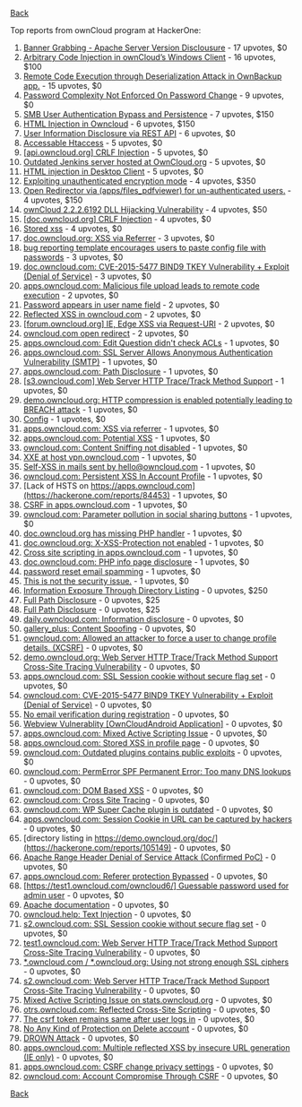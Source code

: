 [Back](../README.md)

Top reports from ownCloud program at HackerOne:

1. [Banner Grabbing - Apache Server Version Disclousure](https://hackerone.com/reports/269467) - 17 upvotes, $0
2. [Arbitrary Code Injection in ownCloud’s Windows Client](https://hackerone.com/reports/155657) - 16 upvotes, $100
3. [Remote Code Execution through Deserialization Attack in OwnBackup app.](https://hackerone.com/reports/562335) - 15 upvotes, $0
4. [Password Complexity Not Enforced On Password Change](https://hackerone.com/reports/276123) - 9 upvotes, $0
5. [SMB User Authentication Bypass and Persistence](https://hackerone.com/reports/148151) - 7 upvotes, $150
6. [HTML Injection in Owncloud](https://hackerone.com/reports/215410) - 6 upvotes, $150
7. [User Information Disclosure via REST API](https://hackerone.com/reports/197786) - 6 upvotes, $0
8. [Accessable Htaccess](https://hackerone.com/reports/171272) - 5 upvotes, $0
9. [[api.owncloud.org] CRLF Injection](https://hackerone.com/reports/154306) - 5 upvotes, $0
10. [Outdated Jenkins server hosted at OwnCloud.org](https://hackerone.com/reports/208566) - 5 upvotes, $0
11. [HTML injection in Desktop Client](https://hackerone.com/reports/206877) - 5 upvotes, $0
12. [Exploiting unauthenticated encryption mode](https://hackerone.com/reports/108082) - 4 upvotes, $350
13. [Open Redirector via (apps/files_pdfviewer) for un-authenticated users.](https://hackerone.com/reports/131082) - 4 upvotes, $150
14. [ownCloud 2.2.2.6192 DLL Hijacking Vulnerability](https://hackerone.com/reports/151475) - 4 upvotes, $50
15. [[doc.owncloud.org] CRLF Injection](https://hackerone.com/reports/154275) - 4 upvotes, $0
16. [Stored xss](https://hackerone.com/reports/187380) - 4 upvotes, $0
17. [doc.owncloud.org: XSS via Referrer](https://hackerone.com/reports/130951) - 3 upvotes, $0
18. [bug reporting template encourages users to paste config file with passwords](https://hackerone.com/reports/196969) - 3 upvotes, $0
19. [doc.owncloud.com: CVE-2015-5477 BIND9 TKEY Vulnerability + Exploit (Denial of Service)](https://hackerone.com/reports/217381) - 3 upvotes, $0
20. [apps.owncloud.com: Malicious file upload leads to remote code execution](https://hackerone.com/reports/84374) - 2 upvotes, $0
21. [Password appears in user name field](https://hackerone.com/reports/85559) - 2 upvotes, $0
22. [Reflected XSS in owncloud.com](https://hackerone.com/reports/127259) - 2 upvotes, $0
23. [[forum.owncloud.org] IE, Edge XSS via Request-URI](https://hackerone.com/reports/154319) - 2 upvotes, $0
24. [owncloud.com open redirect](https://hackerone.com/reports/258632) - 2 upvotes, $0
25. [apps.owncloud.com: Edit Question didn't check ACLs](https://hackerone.com/reports/85532) - 1 upvotes, $0
26. [apps.owncloud.com: SSL Server Allows Anonymous Authentication Vulnerability (SMTP)](https://hackerone.com/reports/83803) - 1 upvotes, $0
27. [apps.owncloud.com: Path Disclosure](https://hackerone.com/reports/83801) - 1 upvotes, $0
28. [[s3.owncloud.com] Web Server HTTP Trace/Track Method Support](https://hackerone.com/reports/90601) - 1 upvotes, $0
29. [demo.owncloud.org: HTTP compression is enabled potentially leading to BREACH attack](https://hackerone.com/reports/84105) - 1 upvotes, $0
30. [Config](https://hackerone.com/reports/84797) - 1 upvotes, $0
31. [apps.owncloud.com: XSS via referrer](https://hackerone.com/reports/83374) - 1 upvotes, $0
32. [apps.owncloud.com: Potential XSS](https://hackerone.com/reports/85577) - 1 upvotes, $0
33. [owncloud.com: Content Sniffing not disabled](https://hackerone.com/reports/83251) - 1 upvotes, $0
34. [XXE at host vpn.owncloud.com](https://hackerone.com/reports/105980) - 1 upvotes, $0
35. [Self-XSS in mails sent by hello@owncloud.com](https://hackerone.com/reports/92111) - 1 upvotes, $0
36. [owncloud.com: Persistent XSS In Account Profile](https://hackerone.com/reports/116254) - 1 upvotes, $0
37. [Lack of HSTS on https://apps.owncloud.com](https://hackerone.com/reports/84453) - 1 upvotes, $0
38. [CSRF in apps.owncloud.com](https://hackerone.com/reports/84395) - 1 upvotes, $0
39. [owncloud.com: Parameter pollution in social sharing buttons](https://hackerone.com/reports/106024) - 1 upvotes, $0
40. [doc.owncloud.org has missing PHP handler](https://hackerone.com/reports/121382) - 1 upvotes, $0
41. [doc.owncloud.org: X-XSS-Protection not enabled](https://hackerone.com/reports/128493) - 1 upvotes, $0
42. [Cross site scripting in apps.owncloud.com](https://hackerone.com/reports/129551) - 1 upvotes, $0
43. [doc.owncloud.com: PHP info page disclosure](https://hackerone.com/reports/134216) - 1 upvotes, $0
44. [password reset email spamming](https://hackerone.com/reports/224095) - 1 upvotes, $0
45. [This is not the security issue.](https://hackerone.com/reports/257106) - 1 upvotes, $0
46. [Information Exposure Through Directory Listing](https://hackerone.com/reports/110655) - 0 upvotes, $250
47. [Full Path Disclosure](https://hackerone.com/reports/87505) - 0 upvotes, $25
48. [Full Path Disclosure](https://hackerone.com/reports/85201) - 0 upvotes, $25
49. [daily.owncloud.com: Information disclosure](https://hackerone.com/reports/84085) - 0 upvotes, $0
50. [gallery_plus: Content Spoofing](https://hackerone.com/reports/87752) - 0 upvotes, $0
51. [owncloud.com: Allowed an attacker to force a user to change profile details. (XCSRF)](https://hackerone.com/reports/83239) - 0 upvotes, $0
52. [demo.owncloud.org: Web Server HTTP Trace/Track Method Support Cross-Site Tracing Vulnerability](https://hackerone.com/reports/83837) - 0 upvotes, $0
53. [apps.owncloud.com: SSL Session cookie without secure flag set](https://hackerone.com/reports/83710) - 0 upvotes, $0
54. [owncloud.com: CVE-2015-5477 BIND9 TKEY Vulnerability + Exploit (Denial of Service)](https://hackerone.com/reports/89097) - 0 upvotes, $0
55. [No email verification during registration](https://hackerone.com/reports/90643) - 0 upvotes, $0
56. [Webview Vulnerablity [OwnCloudAndroid Application]](https://hackerone.com/reports/87835) - 0 upvotes, $0
57. [apps.owncloud.com: Mixed Active Scripting Issue](https://hackerone.com/reports/85541) - 0 upvotes, $0
58. [apps.owncloud.com: Stored XSS in profile page](https://hackerone.com/reports/84371) - 0 upvotes, $0
59. [owncloud.com: Outdated plugins contains public exploits](https://hackerone.com/reports/84581) - 0 upvotes, $0
60. [owncloud.com: PermError SPF Permanent Error: Too many DNS lookups](https://hackerone.com/reports/83578) - 0 upvotes, $0
61. [owncloud.com: DOM Based XSS](https://hackerone.com/reports/83178) - 0 upvotes, $0
62. [owncloud.com: Cross Site Tracing](https://hackerone.com/reports/83373) - 0 upvotes, $0
63. [owncloud.com: WP Super Cache plugin is outdated](https://hackerone.com/reports/90980) - 0 upvotes, $0
64. [apps.owncloud.com: Session Cookie in URL can be captured by hackers](https://hackerone.com/reports/83667) - 0 upvotes, $0
65. [directory listing in https://demo.owncloud.org/doc/](https://hackerone.com/reports/105149) - 0 upvotes, $0
66. [Apache Range Header Denial of Service Attack (Confirmed PoC)](https://hackerone.com/reports/88904) - 0 upvotes, $0
67. [apps.owncloud.com: Referer protection Bypassed](https://hackerone.com/reports/92644) - 0 upvotes, $0
68. [[https://test1.owncloud.com/owncloud6/] Guessable password used for admin user](https://hackerone.com/reports/107849) - 0 upvotes, $0
69. [Apache documentation](https://hackerone.com/reports/90321) - 0 upvotes, $0
70. [owncloud.help: Text Injection](https://hackerone.com/reports/112304) - 0 upvotes, $0
71. [s2.owncloud.com: SSL Session cookie without secure flag set](https://hackerone.com/reports/83856) - 0 upvotes, $0
72. [test1.owncloud.com: Web Server HTTP Trace/Track Method Support Cross-Site Tracing Vulnerability](https://hackerone.com/reports/83971) - 0 upvotes, $0
73. [*.owncloud.com / *.owncloud.org: Using not strong enough SSL ciphers](https://hackerone.com/reports/84078) - 0 upvotes, $0
74. [s2.owncloud.com: Web Server HTTP Trace/Track Method Support Cross-Site Tracing Vulnerability](https://hackerone.com/reports/83855) - 0 upvotes, $0
75. [Mixed Active Scripting Issue on stats.owncloud.org](https://hackerone.com/reports/108692) - 0 upvotes, $0
76. [otrs.owncloud.com: Reflected Cross-Site Scripting](https://hackerone.com/reports/108288) - 0 upvotes, $0
77. [The csrf token remains same after user logs in](https://hackerone.com/reports/111262) - 0 upvotes, $0
78. [No Any Kind of Protection on Delete account](https://hackerone.com/reports/113211) - 0 upvotes, $0
79. [DROWN Attack](https://hackerone.com/reports/119808) - 0 upvotes, $0
80. [apps.owncloud.com: Multiple reflected XSS by insecure URL generation (IE only)](https://hackerone.com/reports/83381) - 0 upvotes, $0
81. [apps.owncloud.com: CSRF change privacy settings](https://hackerone.com/reports/85565) - 0 upvotes, $0
82. [owncloud.com: Account Compromise Through CSRF](https://hackerone.com/reports/84372) - 0 upvotes, $0


[Back](../README.md)